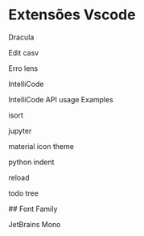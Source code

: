 # Extensões Vscode
<p> Dracula</p>
<p> Edit casv </p>
<p> Erro lens </p>
<p> IntelliCode </p>
<p> IntelliCode API usage Examples </p>
<p> isort </p>
<p> jupyter </p>
<p> material icon theme </p>
<p> python indent </p>
<p> reload </p>
<p> todo tree </p>
## Font Family
<p> JetBrains Mono </p>
